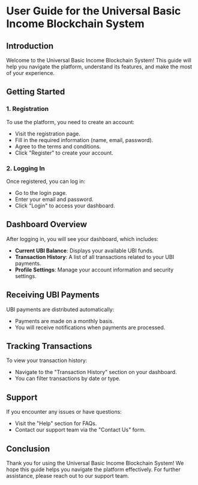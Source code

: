 # User Guide for the Universal Basic Income Blockchain System

## Introduction
Welcome to the Universal Basic Income Blockchain System! This guide will help you navigate the platform, understand its features, and make the most of your experience.

## Getting Started

### 1. Registration
To use the platform, you need to create an account:
- Visit the registration page.
- Fill in the required information (name, email, password).
- Agree to the terms and conditions.
- Click "Register" to create your account.

### 2. Logging In
Once registered, you can log in:
- Go to the login page.
- Enter your email and password.
- Click "Login" to access your dashboard.

## Dashboard Overview
After logging in, you will see your dashboard, which includes:
- **Current UBI Balance**: Displays your available UBI funds.
- **Transaction History**: A list of all transactions related to your UBI payments.
- **Profile Settings**: Manage your account information and security settings.

## Receiving UBI Payments
UBI payments are distributed automatically:
- Payments are made on a monthly basis.
- You will receive notifications when payments are processed.

## Tracking Transactions
To view your transaction history:
- Navigate to the "Transaction History" section on your dashboard.
- You can filter transactions by date or type.

## Support
If you encounter any issues or have questions:
- Visit the "Help" section for FAQs.
- Contact our support team via the "Contact Us" form.

## Conclusion
Thank you for using the Universal Basic Income Blockchain System! We hope this guide helps you navigate the platform effectively. For further assistance, please reach out to our support team.
